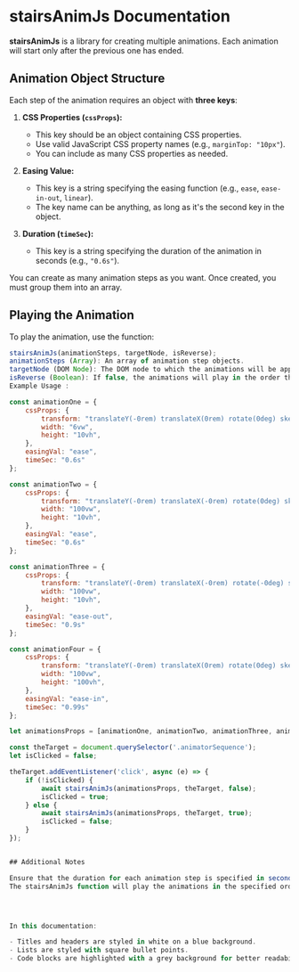 

# stairsAnimJs Documentation

**stairsAnimJs** is a library for creating multiple animations. Each animation will start only after the previous one has ended.

## Animation Object Structure

Each step of the animation requires an object with **three keys**:

1. **CSS Properties (`cssProps`):**
   - This key should be an object containing CSS properties.
   - Use valid JavaScript CSS property names (e.g., `marginTop: "10px"`).
   - You can include as many CSS properties as needed.

2. **Easing Value:**
   - This key is a string specifying the easing function (e.g., `ease`, `ease-in-out`, `linear`).
   - The key name can be anything, as long as it's the second key in the object.

3. **Duration (`timeSec`):**
   - This key is a string specifying the duration of the animation in seconds (e.g., `"0.6s"`).

You can create as many animation steps as you want. Once created, you must group them into an array.

## Playing the Animation

To play the animation, use the function:

```javascript
stairsAnimJs(animationSteps, targetNode, isReverse);
animationSteps (Array): An array of animation step objects.
targetNode (DOM Node): The DOM node to which the animations will be applied.
isReverse (Boolean): If false, the animations will play in the order they appear in the array. If true, they will play in reverse order.
Example Usage : 

const animationOne = {
    cssProps: {
        transform: "translateY(-0rem) translateX(0rem) rotate(0deg) skewX(0deg)",
        width: "6vw",
        height: "10vh",
    },
    easingVal: "ease",
    timeSec: "0.6s"
};

const animationTwo = {
    cssProps: {
        transform: "translateY(-0rem) translateX(-0rem) rotate(0deg) skewX(0deg)",
        width: "100vw",
        height: "10vh",
    },
    easingVal: "ease",
    timeSec: "0.6s"
};

const animationThree = {
    cssProps: {
        transform: "translateY(-0rem) translateX(-0rem) rotate(-0deg) skewX(0deg)",
        width: "100vw",
        height: "10vh",
    },
    easingVal: "ease-out",
    timeSec: "0.9s"
};

const animationFour = {
    cssProps: {
        transform: "translateY(-0rem) translateX(0rem) rotate(0deg) skewX(0deg)",
        width: "100vw",
        height: "100vh",
    },
    easingVal: "ease-in",
    timeSec: "0.99s"
};

let animationsProps = [animationOne, animationTwo, animationThree, animationFour];

const theTarget = document.querySelector('.animatorSequence');
let isClicked = false;

theTarget.addEventListener('click', async (e) => {
    if (!isClicked) {
        await stairsAnimJs(animationsProps, theTarget, false);
        isClicked = true;
    } else {
        await stairsAnimJs(animationsProps, theTarget, true);
        isClicked = false;
    }
});


## Additional Notes

Ensure that the duration for each animation step is specified in seconds (s).
The stairsAnimJs function will play the animations in the specified order unless the isReverse flag is set to true.




In this documentation:

- Titles and headers are styled in white on a blue background.
- Lists are styled with square bullet points.
- Code blocks are highlighted with a grey background for better readability.
